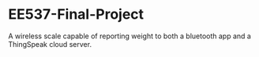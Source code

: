 # EE537-Final-Project
A wireless scale capable of reporting weight to both a bluetooth app and a ThingSpeak cloud server.
